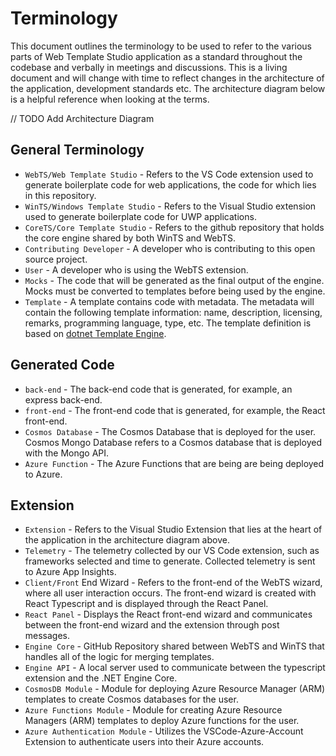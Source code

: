 # Terminology

This document outlines the terminology to be used to refer to the various parts of Web Template Studio application as a standard throughout the codebase and verbally in meetings and discussions. This is a living document and will change with time to reflect changes in the architecture of the application, development standards etc. The architecture diagram below is a helpful reference when looking at the terms.

// TODO Add Architecture Diagram

## General Terminology

- `WebTS/Web Template Studio` - Refers to the VS Code extension used to generate boilerplate code for web applications, the code for which lies in this repository.
- `WinTS/Windows Template Studio` - Refers to the Visual Studio extension used to generate boilerplate code for UWP applications.
- `CoreTS/Core Template Studio` - Refers to the github repository that holds the core engine shared by both WinTS and WebTS.
- `Contributing Developer` - A developer who is contributing to this open source project.
- `User` - A developer who is using the WebTS extension.
- `Mocks` - The code that will be generated as the final output of the engine. Mocks must be converted to templates before being used by the engine.
- `Template` - A template contains code with metadata. The metadata will contain the following template information: name, description, licensing, remarks, programming language, type, etc. The template definition is based on [dotnet Template Engine](https://github.com/dotnet/templating).

## Generated Code

- `back-end` - The back-end code that is generated, for example, an express back-end.
- `front-end` - The front-end code that is generated, for example, the React front-end.
- `Cosmos Database` - The Cosmos Database that is deployed for the user. Cosmos Mongo Database refers to a Cosmos database that is deployed with the Mongo API.
- `Azure Function` - The Azure Functions that are being are being deployed to Azure.

## Extension

- `Extension` - Refers to the Visual Studio Extension that lies at the heart of the application in the architecture diagram above.
- `Telemetry` - The telemetry collected by our VS Code extension, such as frameworks selected and time to generate. Collected telemetry is sent to Azure App Insights.
- `Client/Front` End Wizard - Refers to the front-end of the WebTS wizard, where all user interaction occurs. The front-end wizard is created with React Typescript and is displayed through the React Panel.
- `React Panel` - Displays the React front-end wizard and communicates between the front-end wizard and the extension through post messages.
- `Engine Core` - GitHub Repository shared between WebTS and WinTS that handles all of the logic for merging templates.
- `Engine API` - A local server used to communicate between the typescript extension and the .NET Engine Core.
- `CosmosDB Module` - Module for deploying Azure Resource Manager (ARM) templates to create Cosmos databases for the user.
- `Azure Functions Module` - Module for creating Azure Resource Managers (ARM) templates to deploy Azure functions for the user.
- `Azure Authentication Module` - Utilizes the VSCode-Azure-Account Extension to authenticate users into their Azure accounts.
